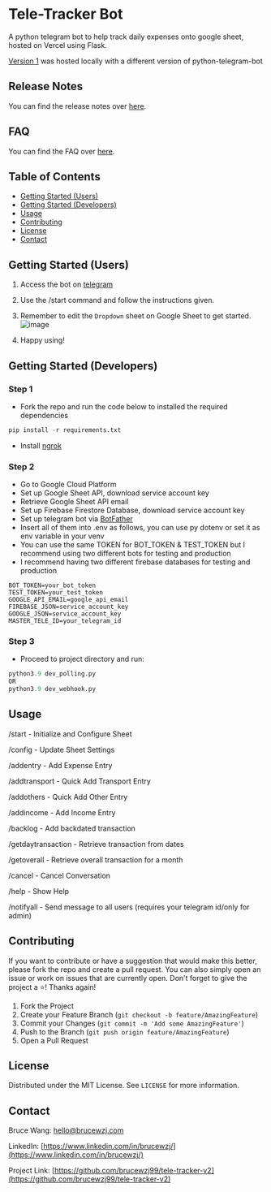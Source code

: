 # Tele-Tracker Bot
A python telegram bot to help track daily expenses onto google sheet, hosted on Vercel using Flask.

[Version 1](https://github.com/brucewzj99/tele-tracker) was hosted locally with a different version of python-telegram-bot

## Release Notes
You can find the release notes over [here](https://github.com/brucewzj99/tele-tracker-v2/blob/master/release_notes.md).

## FAQ
You can find the FAQ over [here](https://github.com/brucewzj99/tele-tracker-v2/blob/main/FAQ.md).

## Table of Contents
- [Getting Started (Users)](#getting-started-users)
- [Getting Started (Developers)](#getting-started-developers)
- [Usage](#usage)
- [Contributing](#contributing)
- [License](#license)
- [Contact](#contact)

## Getting Started (Users)
1. Access the bot on [telegram](https://t.me/telefinance_tracker_bot) 
2. Use the /start command and follow the instructions given.
3. Remember to edit the `Dropdown` sheet on Google Sheet to get started.
![image](https://github.com/brucewzj99/tele-tracker-v2/assets/24997286/c6411808-3740-4454-aada-cd3ff4d8b6f4)

4. Happy using!

## Getting Started (Developers)
### Step 1
* Fork the repo and run the code below to installed the required dependencies
``` python
pip install -r requirements.txt
```
* Install [ngrok](https://ngrok.com/download) 

### Step 2
* Go to Google Cloud Platform
* Set up Google Sheet API, download service account key
* Retrieve Google Sheet API email
* Set up Firebase Firestore Database, download service account key
* Set up telegram bot via [BotFather](https://t.me/BotFather)
* Insert all of them into .env as follows, you can use py dotenv or set it as env variable in your venv
* You can use the same TOKEN for BOT_TOKEN & TEST_TOKEN but I recommend using two different bots for testing and production
* I recommend having two different firebase databases for testing and production

``` .env
BOT_TOKEN=your_bot_token
TEST_TOKEN=your_test_token
GOOGLE_API_EMAIL=google_api_email
FIREBASE_JSON=service_account_key
GOOGLE_JSON=service_account_key
MASTER_TELE_ID=your_telegram_id
```

### Step 3
* Proceed to project directory and run:
``` python
python3.9 dev_polling.py
OR
python3.9 dev_webhook.py
```

## Usage
/start - Initialize and Configure Sheet

/config - Update Sheet Settings

/addentry - Add Expense Entry

/addtransport - Quick Add Transport Entry

/addothers - Quick Add Other Entry

/addincome - Add Income Entry

/backlog - Add backdated transaction

/getdaytransaction - Retrieve transaction from dates

/getoverall - Retrieve overall transaction for a month

/cancel - Cancel Conversation

/help - Show Help

/notifyall - Send message to all users (requires your telegram id/only for admin)

## Contributing
If you want to contribute or have a suggestion that would make this better, please fork the repo and create a pull request. You can also simply open an issue or work on issues that are currently open.
Don't forget to give the project a ⭐! Thanks again!

1. Fork the Project
2. Create your Feature Branch (`git checkout -b feature/AmazingFeature`)
3. Commit your Changes (`git commit -m 'Add some AmazingFeature'`)
4. Push to the Branch (`git push origin feature/AmazingFeature`)
5. Open a Pull Request

## License
Distributed under the MIT License. See `LICENSE` for more information.

## Contact
Bruce Wang: hello@brucewzj.com

LinkedIn: [https://www.linkedin.com/in/brucewzj/](https://www.linkedin.com/in/brucewzj/)

Project Link: [https://github.com/brucewzj99/tele-tracker-v2](https://github.com/brucewzj99/tele-tracker-v2)
